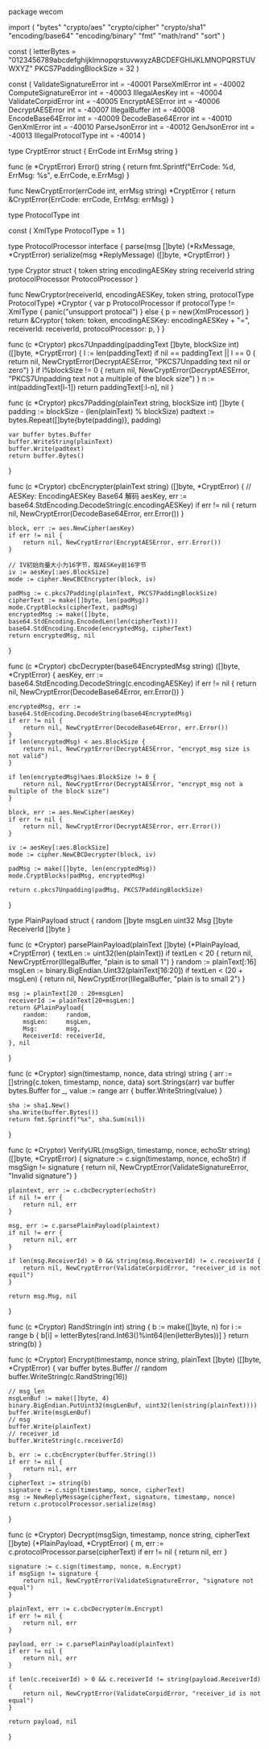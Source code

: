 package wecom

import (
	"bytes"
	"crypto/aes"
	"crypto/cipher"
	"crypto/sha1"
	"encoding/base64"
	"encoding/binary"
	"fmt"
	"math/rand"
	"sort"
)

const (
	letterBytes           = "0123456789abcdefghijklmnopqrstuvwxyzABCDEFGHIJKLMNOPQRSTUVWXYZ"
	PKCS7PaddingBlockSize = 32
)

const (
	ValidateSignatureError int = -40001
	ParseXmlError          int = -40002
	ComputeSignatureError  int = -40003
	IllegalAesKey          int = -40004
	ValidateCorpidError    int = -40005
	EncryptAESError        int = -40006
	DecryptAESError        int = -40007
	IllegalBuffer          int = -40008
	EncodeBase64Error      int = -40009
	DecodeBase64Error      int = -40010
	GenXmlError            int = -40010
	ParseJsonError         int = -40012
	GenJsonError           int = -40013
	IllegalProtocolType    int = -40014
)

type CryptError struct {
	ErrCode int
	ErrMsg  string
}

func (e *CryptError) Error() string {
	return fmt.Sprintf("ErrCode: %d, ErrMsg: %s", e.ErrCode, e.ErrMsg)
}

func NewCryptError(errCode int, errMsg string) *CryptError {
	return &CryptError{ErrCode: errCode, ErrMsg: errMsg}
}

type ProtocolType int

const (
	XmlType ProtocolType = 1
)

type ProtocolProcessor interface {
	parse(msg []byte) (*RxMessage, *CryptError)
	serialize(msg *ReplyMessage) ([]byte, *CryptError)
}

type Cryptor struct {
	token             string
	encodingAESKey    string
	receiverId        string
	protocolProcessor ProtocolProcessor
}

func NewCryptor(receiverId, encodingAESKey, token string, protocolType ProtocolType) *Cryptor {
	var p ProtocolProcessor
	if protocolType != XmlType {
		panic("unsupport protocal")
	} else {
		p = new(XmlProcessor)
	}
	return &Cryptor{
		token:             token,
		encodingAESKey:    encodingAESKey + "=",
		receiverId:        receiverId,
		protocolProcessor: p,
	}
}

func (c *Cryptor) pkcs7Unpadding(paddingText []byte, blockSize int) ([]byte, *CryptError) {
	l := len(paddingText)
	if nil == paddingText || l == 0 {
		return nil, NewCryptError(DecryptAESError, "PKCS7Unpadding text nil or zero")
	}
	if l%blockSize != 0 {
		return nil, NewCryptError(DecryptAESError, "PKCS7Unpadding text not a multiple of the block size")
	}
	n := int(paddingText[l-1])
	return paddingText[:l-n], nil
}

func (c *Cryptor) pkcs7Padding(plainText string, blockSize int) []byte {
	padding := blockSize - (len(plainText) % blockSize)
	padtext := bytes.Repeat([]byte{byte(padding)}, padding)

	var buffer bytes.Buffer
	buffer.WriteString(plainText)
	buffer.Write(padtext)
	return buffer.Bytes()
}

func (c *Cryptor) cbcEncrypter(plainText string) ([]byte, *CryptError) {
	// AESKey: EncodingAESKey Base64 解码
	aesKey, err := base64.StdEncoding.DecodeString(c.encodingAESKey)
	if err != nil {
		return nil, NewCryptError(DecodeBase64Error, err.Error())
	}

	block, err := aes.NewCipher(aesKey)
	if err != nil {
		return nil, NewCryptError(EncryptAESError, err.Error())
	}

	// IV初始向量大小为16字节，取AESKey前16字节
	iv := aesKey[:aes.BlockSize]
	mode := cipher.NewCBCEncrypter(block, iv)

	padMsg := c.pkcs7Padding(plainText, PKCS7PaddingBlockSize)
	cipherText := make([]byte, len(padMsg))
	mode.CryptBlocks(cipherText, padMsg)
	encryptedMsg := make([]byte, base64.StdEncoding.EncodedLen(len(cipherText)))
	base64.StdEncoding.Encode(encryptedMsg, cipherText)
	return encryptedMsg, nil
}

func (c *Cryptor) cbcDecrypter(base64EncryptedMsg string) ([]byte, *CryptError) {
	aesKey, err := base64.StdEncoding.DecodeString(c.encodingAESKey)
	if err != nil {
		return nil, NewCryptError(DecodeBase64Error, err.Error())
	}

	encryptedMsg, err := base64.StdEncoding.DecodeString(base64EncryptedMsg)
	if err != nil {
		return nil, NewCryptError(DecodeBase64Error, err.Error())
	}
	if len(encryptedMsg) < aes.BlockSize {
		return nil, NewCryptError(DecryptAESError, "encrypt_msg size is not valid")
	}

	if len(encryptedMsg)%aes.BlockSize != 0 {
		return nil, NewCryptError(DecryptAESError, "encrypt_msg not a multiple of the block size")
	}

	block, err := aes.NewCipher(aesKey)
	if err != nil {
		return nil, NewCryptError(DecryptAESError, err.Error())
	}

	iv := aesKey[:aes.BlockSize]
	mode := cipher.NewCBCDecrypter(block, iv)

	padMsg := make([]byte, len(encryptedMsg))
	mode.CryptBlocks(padMsg, encryptedMsg)

	return c.pkcs7Unpadding(padMsg, PKCS7PaddingBlockSize)
}

type PlainPayload struct {
	random     []byte
	msgLen     uint32
	Msg        []byte
	ReceiverId []byte
}

func (c *Cryptor) parsePlainPayload(plainText []byte) (*PlainPayload, *CryptError) {
	textLen := uint32(len(plainText))
	if textLen < 20 {
		return nil, NewCryptError(IllegalBuffer, "plain is to small 1")
	}
	random := plainText[:16]
	msgLen := binary.BigEndian.Uint32(plainText[16:20])
	if textLen < (20 + msgLen) {
		return nil, NewCryptError(IllegalBuffer, "plain is to small 2")
	}

	msg := plainText[20 : 20+msgLen]
	receiverId := plainText[20+msgLen:]
	return &PlainPayload{
		random:     random,
		msgLen:     msgLen,
		Msg:        msg,
		ReceiverId: receiverId,
	}, nil
}

func (c *Cryptor) sign(timestamp, nonce, data string) string {
	arr := []string{c.token, timestamp, nonce, data}
	sort.Strings(arr)
	var buffer bytes.Buffer
	for _, value := range arr {
		buffer.WriteString(value)
	}

	sha := sha1.New()
	sha.Write(buffer.Bytes())
	return fmt.Sprintf("%x", sha.Sum(nil))
}

func (c *Cryptor) VerifyURL(msgSign, timestamp, nonce, echoStr string) ([]byte, *CryptError) {
	signature := c.sign(timestamp, nonce, echoStr)
	if msgSign != signature {
		return nil, NewCryptError(ValidateSignatureError, "Invalid signature")
	}

	plaintext, err := c.cbcDecrypter(echoStr)
	if nil != err {
		return nil, err
	}

	msg, err := c.parsePlainPayload(plaintext)
	if nil != err {
		return nil, err
	}

	if len(msg.ReceiverId) > 0 && string(msg.ReceiverId) != c.receiverId {
		return nil, NewCryptError(ValidateCorpidError, "receiver_id is not equil")
	}

	return msg.Msg, nil
}

func (c *Cryptor) RandString(n int) string {
	b := make([]byte, n)
	for i := range b {
		b[i] = letterBytes[rand.Int63()%int64(len(letterBytes))]
	}
	return string(b)
}

func (c *Cryptor) Encrypt(timestamp, nonce string, plainText []byte) ([]byte, *CryptError) {
	var buffer bytes.Buffer
	// random
	buffer.WriteString(c.RandString(16))

	// msg_len
	msgLenBuf := make([]byte, 4)
	binary.BigEndian.PutUint32(msgLenBuf, uint32(len(string(plainText))))
	buffer.Write(msgLenBuf)
	// msg
	buffer.Write(plainText)
	// receiver_id
	buffer.WriteString(c.receiverId)

	b, err := c.cbcEncrypter(buffer.String())
	if err != nil {
		return nil, err
	}
	cipherText := string(b)
	signature := c.sign(timestamp, nonce, cipherText)
	msg := NewReplyMessage(cipherText, signature, timestamp, nonce)
	return c.protocolProcessor.serialize(msg)
}

func (c *Cryptor) Decrypt(msgSign, timestamp, nonce string, cipherText []byte) (*PlainPayload, *CryptError) {
	m, err := c.protocolProcessor.parse(cipherText)
	if err != nil {
		return nil, err
	}

	signature := c.sign(timestamp, nonce, m.Encrypt)
	if msgSign != signature {
		return nil, NewCryptError(ValidateSignatureError, "signature not equal")
	}

	plainText, err := c.cbcDecrypter(m.Encrypt)
	if err != nil {
		return nil, err
	}

	payload, err := c.parsePlainPayload(plainText)
	if err != nil {
		return nil, err
	}

	if len(c.receiverId) > 0 && c.receiverId != string(payload.ReceiverId) {
		return nil, NewCryptError(ValidateCorpidError, "receiver_id is not equal")
	}

	return payload, nil
}

